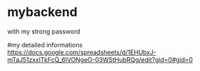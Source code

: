 # mybackend
with my strong password

#my detailed informations
https://docs.google.com/spreadsheets/d/1EHUbxJ-mTaJ51zxxlTkFcQ_6IVONgeO-03WStHubRQg/edit?gid=0#gid=0
